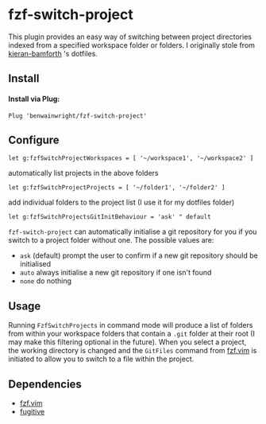 fzf-switch-project
==================

This plugin provides an easy way of switching between project directories
indexed from a specified workspace folder or folders. I originally stole 
from [kieran-bamforth](https://github.com/kieran-bamforth) 's dotfiles.

Install
-------

#### Install via Plug:

```vim
Plug 'benwainwright/fzf-switch-project'
```

Configure
---------

```vim
let g:fzfSwitchProjectWorkspaces = [ '~/workspace1', '~/workspace2' ]
```

automatically list projects in the above folders

```vim
let g:fzfSwitchProjectProjects = [ '~/folder1', '~/folder2' ]
```

add individual folders to the project list (I use it for my
dotfiles folder)

```vim
let g:fzfSwitchProjectsGitInitBehaviour = 'ask' " default
```

`fzf-switch-project` can automatically initialise a git repository for you if
you switch to a project folder without one. The possible values are:

- `ask` (default) prompt the user to confirm if a new git repository should be
    initialised
- `auto` always initialise a new git repository if one isn't found
- `none` do nothing

Usage
-----

Running `FzfSwitchProjects` in command mode will produce a list of folders from
within your workspace folders that contain a `.git` folder at their root (I
may make this filtering optional in the future). When you select a project, the
working directory is changed and the `GitFiles` command from [fzf.vim](https://github.com/junegunn/fzf.vim)
is initiated to allow you to switch to a file within the project.

Dependencies
------------

- [fzf.vim](https://github.com/junegunn/fzf.vim)
- [fugitive](https://github.com/tpope/vim-fugitive)



